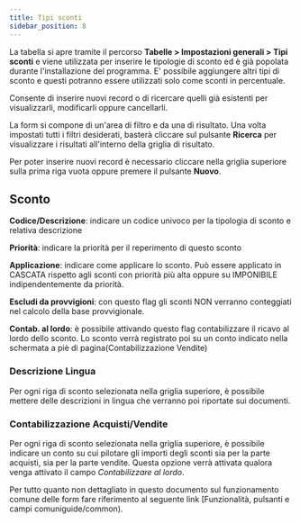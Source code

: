 ```yaml
---
title: Tipi sconti
sidebar_position: 8
---
```


La tabella si apre tramite il percorso **Tabelle > Impostazioni generali > Tipi sconti** e viene utilizzata per inserire le tipologie di sconto ed è già popolata durante l'installazione del programma. E' possibile aggiungere altri tipi di sconto e questi potranno essere utilizzati solo come sconti in percentuale.

Consente di inserire nuovi record o di ricercare quelli già esistenti per visualizzarli, modificarli oppure cancellarli.

La form si compone di un'area di filtro e da una di risultato. Una volta impostati tutti i filtri desiderati, basterà cliccare sul pulsante **Ricerca** per visualizzare i risultati all'interno della griglia di risultato.

Per poter inserire nuovi record è necessario cliccare nella griglia superiore sulla prima riga vuota oppure premere il pulsante **Nuovo**. 

## Sconto

**Codice/Descrizione**: indicare un codice univoco per la tipologia di sconto e relativa descrizione

**Priorità**: indicare la priorità per il reperimento di questo sconto

**Applicazione**: indicare come applicare lo sconto. Può essere applicato in CASCATA rispetto agli sconti con priorità più alta oppure su IMPONIBILE indipendentemente da priorità.

**Escludi da provvigioni**: con questo flag gli sconti NON verranno conteggiati nel calcolo della base provvigionale.

**Contab. al lordo**: è possibile attivando questo flag contabilizzare il ricavo al lordo dello sconto. Lo sconto verrà registrato poi su un conto indicato nella schermata a piè di pagina(Contabilizzazione Vendite)

### Descrizione Lingua

Per ogni riga di sconto selezionata nella griglia superiore, è possibile mettere delle descrizioni in lingua che verranno poi riportate sui documenti.

### Contabilizzazione Acquisti/Vendite

Per ogni riga di sconto selezionata nella griglia superiore, è possibile indicare un conto su cui pilotare gli importi degli sconti sia per la parte acquisti, sia per la parte vendite. Questa opzione verrà attivata qualora venga attivato il campo *Contabilizzare al lordo*.

Per tutto quanto non dettagliato in questo documento sul funzionamento comune delle form fare riferimento al seguente link [Funzionalità, pulsanti e campi comuniguide/common).